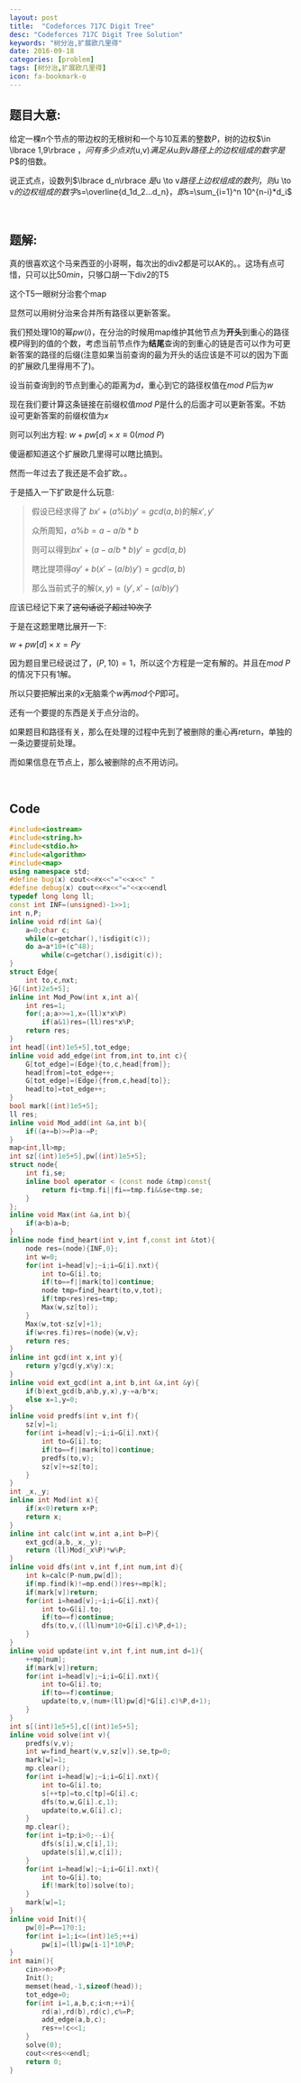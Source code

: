 ```yaml
---
layout: post
title:  "Codeforces 717C Digit Tree"
desc: "Codeforces 717C Digit Tree Solution"
keywords: "树分治,扩展欧几里得"
date: 2016-09-18
categories: [problem]
tags: [树分治,扩展欧几里得]
icon: fa-bookmark-o
---
```


## 题目大意:

给定一棵$n$个节点的带边权的无根树和一个与$10$互素的整数$P$，树的边权$\in \lbrace 1,9\rbrace $，问有多少点对$(u,v)$满足从$u$到$v$路径上的边权组成的数字是$P$的倍数。

说正式点，设数列$\lbrace d_n\rbrace $是$u \to v$路径上边权组成的数列，则$u \to v$的边权组成的数字$s=\overline{d_1d_2...d_n}$，即$s=\sum_{i=1}^n 10^{n-i}*d_i$

<br>

## 题解:

真的很喜欢这个马来西亚的小哥啊，每次出的div2都是可以AK的。。这场有点可惜，只可以比$50min$，只够口胡一下div2的T5

这个T5一眼树分治套个map

显然可以用树分治来合并所有路径以更新答案。

我们预处理$10$的幂$pw(i)$，在分治的时候用map维护其他节点为**开头**到重心的路径模$P$得到的值的个数，考虑当前节点作为**结尾**查询的到重心的链是否可以作为可更新答案的路径的后缀(注意如果当前查询的最为开头的话应该是不可以的因为下面的扩展欧几里得用不了)。

设当前查询到的节点到重心的距离为$d$，重心到它的路径权值在$mod~P$后为$w$

现在我们要计算这条链接在前缀权值$mod\ P$是什么的后面才可以更新答案。不妨设可更新答案的前缀权值为$x$

则可以列出方程: $w+pw[d]\times x \equiv 0 (mod~P)$

傻逼都知道这个扩展欧几里得可以瞎比搞到。

然而一年过去了我还是不会扩欧。。

于是插入一下扩欧是什么玩意:

> 假设已经求得了 $b x'+(a\%b)y'=gcd(a,b)$的解$x',y'$
>
> 众所周知，$a\%b=a-a/b*b$
>
> 则可以得到$b x' +(a-a/b*b)y' =gcd(a,b)$
>
> 瞎比提项得$ay' + b(x'-(a/b)y')=gcd(a,b)$
>
> 那么当前式子的解$(x,y)=(y',x'-(a/b)y')$

应该已经记下来了~~这句话说了超过10次了~~

于是在这题里瞎比展开一下:

$w+pw[d]\times x=Py$

因为题目里已经说过了，$(P,10)=1$，所以这个方程是一定有解的。并且在$mod \ P$的情况下只有$1$解。

所以只要把解出来的$x$无脑乘个$w$再$mod$个$P$即可。

还有一个要提的东西是关于点分治的。

如果题目和路径有关，那么在处理的过程中先到了被删除的重心再return，单独的一条边要提前处理。

而如果信息在节点上，那么被删除的点不用访问。

<br>

## Code

```cpp
#include<iostream>
#include<string.h>
#include<stdio.h>
#include<algorithm>
#include<map>
using namespace std;
#define bug(x) cout<<#x<<"="<<x<<" "
#define debug(x) cout<<#x<<"="<<x<<endl
typedef long long ll;
const int INF=(unsigned)-1>>1;
int n,P;
inline void rd(int &a){
	a=0;char c;
	while(c=getchar(),!isdigit(c));
	do a=a*10+(c^48);
		while(c=getchar(),isdigit(c));
}
struct Edge{
	int to,c,nxt;
}G[(int)2e5+5];
inline int Mod_Pow(int x,int a){
	int res=1;
	for(;a;a>>=1,x=(ll)x*x%P)
		if(a&1)res=(ll)res*x%P;
	return res;
}
int head[(int)1e5+5],tot_edge;
inline void add_edge(int from,int to,int c){
	G[tot_edge]=(Edge){to,c,head[from]};
	head[from]=tot_edge++;
	G[tot_edge]=(Edge){from,c,head[to]};
	head[to]=tot_edge++;
}
bool mark[(int)1e5+5];
ll res;
inline void Mod_add(int &a,int b){
	if((a+=b)>=P)a-=P;
}
map<int,ll>mp;
int sz[(int)1e5+5],pw[(int)1e5+5];
struct node{
	int fi,se;
	inline bool operator < (const node &tmp)const{
		return fi<tmp.fi||fi==tmp.fi&&se<tmp.se;
	}
};
inline void Max(int &a,int b){
	if(a<b)a=b;
}
inline node find_heart(int v,int f,const int &tot){
	node res=(node){INF,0};
	int w=0;
	for(int i=head[v];~i;i=G[i].nxt){
		int to=G[i].to;
		if(to==f||mark[to])continue;
		node tmp=find_heart(to,v,tot);
		if(tmp<res)res=tmp;
		Max(w,sz[to]);
	}
	Max(w,tot-sz[v]+1);
	if(w<res.fi)res=(node){w,v};
	return res;
}
inline int gcd(int x,int y){
	return y?gcd(y,x%y):x;
}
inline void ext_gcd(int a,int b,int &x,int &y){
	if(b)ext_gcd(b,a%b,y,x),y-=a/b*x;
	else x=1,y=0;
}
inline void predfs(int v,int f){
	sz[v]=1;
	for(int i=head[v];~i;i=G[i].nxt){
		int to=G[i].to;
		if(to==f||mark[to])continue;
		predfs(to,v);
		sz[v]+=sz[to];
	}
}
int _x,_y;
inline int Mod(int x){
	if(x<0)return x+P;
	return x;
}
inline int calc(int w,int a,int b=P){
	ext_gcd(a,b,_x,_y);
	return (ll)Mod(_x%P)*w%P;
}
inline void dfs(int v,int f,int num,int d){
	int k=calc(P-num,pw[d]);
	if(mp.find(k)!=mp.end())res+=mp[k];
	if(mark[v])return;
	for(int i=head[v];~i;i=G[i].nxt){
		int to=G[i].to;
		if(to==f)continue;
		dfs(to,v,((ll)num*10+G[i].c)%P,d+1);
	}
}
inline void update(int v,int f,int num,int d=1){
	++mp[num];
	if(mark[v])return;
	for(int i=head[v];~i;i=G[i].nxt){
		int to=G[i].to;
		if(to==f)continue;
		update(to,v,(num+(ll)pw[d]*G[i].c)%P,d+1);
	}
}
int s[(int)1e5+5],c[(int)1e5+5];
inline void solve(int v){
	predfs(v,v);
	int w=find_heart(v,v,sz[v]).se,tp=0;
	mark[w]=1;
	mp.clear();
	for(int i=head[w];~i;i=G[i].nxt){
		int to=G[i].to;
		s[++tp]=to,c[tp]=G[i].c;
		dfs(to,w,G[i].c,1);
		update(to,w,G[i].c);
	}
	mp.clear();
	for(int i=tp;i>0;--i){
		dfs(s[i],w,c[i],1);
		update(s[i],w,c[i]);
	}
	for(int i=head[w];~i;i=G[i].nxt){
		int to=G[i].to;
		if(!mark[to])solve(to);
	}
	mark[w]=1;
}
inline void Init(){
	pw[0]=P==1?0:1;
	for(int i=1;i<=(int)1e5;++i)
		pw[i]=(ll)pw[i-1]*10%P;
}
int main(){
	cin>>n>>P;
	Init();
	memset(head,-1,sizeof(head));
	tot_edge=0;
	for(int i=1,a,b,c;i<n;++i){
		rd(a),rd(b),rd(c),c%=P;
		add_edge(a,b,c);
		res+=!c<<1;
	}
	solve(0);
	cout<<res<<endl;
	return 0;
}

```







